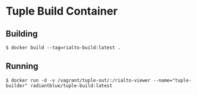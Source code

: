 # Tuple Build Container

## Building
    $ docker build --tag=rialto-build:latest .
    
## Running
    $ docker run -d -v /vagrant/tuple-out/:/rialto-viewer --name="tuple-builder" radiantblue/tuple-build:latest

